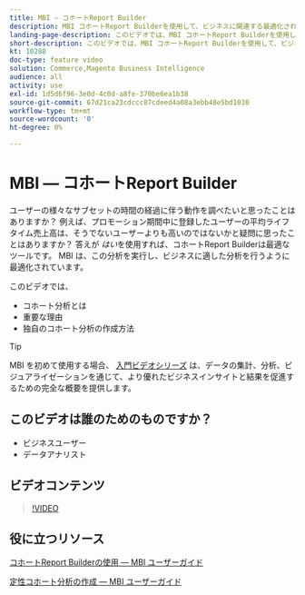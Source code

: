 ```yaml
---
title: MBI — コホートReport Builder
description: MBI コホートReport Builderを使用して、ビジネスに関連する最適化されたレポートと分析を作成する方法を説明します。
landing-page-description: このビデオでは、MBI コホートReport Builderを使用して、ビジネスに関連する最適化されたレポートと分析を作成する方法を説明します。
short-description: このビデオでは、MBI コホートReport Builderを使用して、ビジネスに関連する最適化されたレポートと分析を作成する方法を説明します。
kt: 10288
doc-type: feature video
solution: Commerce,Magento Business Intelligence
audience: all
activity: use
exl-id: 1d5d6f96-3e0d-4c0d-a8fe-370be6ea1b38
source-git-commit: 67d21ca23cdccc87cdeed4a08a3ebb48e5bd1030
workflow-type: tm+mt
source-wordcount: '0'
ht-degree: 0%

---
```


# MBI — コホートReport Builder

ユーザーの様々なサブセットの時間の経過に伴う動作を調べたいと思ったことはありますか？ 例えば、プロモーション期間中に登録したユーザーの平均ライフタイム売上高は、そうでないユーザーよりも高いのではないかと疑問に思ったことはありますか？ 答えが _はい_&#x200B;を使用すれば、コホートReport Builderは最適なツールです。 MBI は、この分析を実行し、ビジネスに適した分析を行うように最適化されています。

このビデオでは、

- コホート分析とは
- 重要な理由
- 独自のコホート分析の作成方法

>[!TIP]
>
>MBI を初めて使用する場合、 [入門ビデオシリーズ](1-overview.md) は、データの集計、分析、ビジュアライゼーションを通じて、より優れたビジネスインサイトと結果を促進するための完全な概要を提供します。

## このビデオは誰のためのものですか？

- ビジネスユーザー
- データアナリスト

## ビデオコンテンツ

>[!VIDEO](https://video.tv.adobe.com/v/342407?quality=12&learn=on)

## 役に立つリソース

[コホートReport Builderの使用 — MBI ユーザーガイド](https://experienceleague.adobe.com/docs/commerce-business-intelligence/mbi/analyze/sql/cohort-rpt-bldr.html)

[定性コホート分析の作成 — MBI ユーザーガイド](https://experienceleague.adobe.com/docs/commerce-business-intelligence/mbi/analyze/sql/create-qual-cohort-analysis.html)
